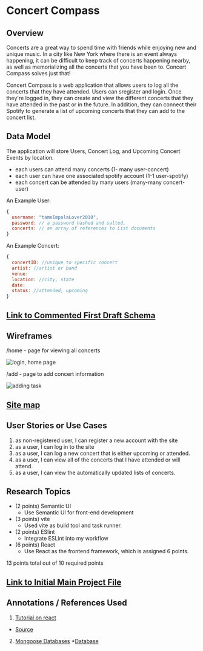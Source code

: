 # Concert Compass

## Overview

Concerts are a great way to spend time with friends while enjoying new and unique music. In a city like New York where there is an event always happening, it can be difficult to keep track of concerts happening nearby, as well as memorializing all the concerts that you have been to. 
Concert Compass solves just that!

Concert Compass is a web application that allows users to log all the concerts that they have attended. Users can sregister and login. Once they're logged in, they can create and view the different concerts that they have attended in the past or in the future. In addition, they can connect their Spotify to generate a list of upcoming concerts that they can add to the concert list. 


## Data Model

The application will store Users, Concert Log, and Upcoming Concert Events by location.

* each users can attend many concerts (1- many user-concert)
* each user can have one associated spotify account (1-1 user-spotify)
* each concert can be attended by many users (many-many concert-user)


An Example User:

```javascript
{
  username: "tameImpalaLover2010",
  password: // a password hashed and salted,
  concerts: // an array of references to List documents
}

```
An Example Concert: 

```javascript
{
  concertID: //unique to specific concert 
  artist: //artist or band
  venue: 
  location: //city, state
  date:
  status: //attended, upcoming
}
```


## [Link to Commented First Draft Schema](src/db.mjs) 

## Wireframes

/home - page for viewing all concerts

![login, home page](documentation/login_home.png)

/add - page to add concert information

![adding task](documentation/add_task.png)

## [Site map](documentation/sitemap.png)


## User Stories or Use Cases

1. as non-registered user, I can register a new account with the site
2. as a user, I can log in to the site
3. as a user, I can log a new concert that is either upcoming or attended.
4. as a user, I can view all of the concerts that I have attended or will attend.
6. as a user, I can view the automatically updated lists of concerts.

## Research Topics


* (2 points) Semantic UI
  * Use Semantic UI for front-end development
* (3 points) vite
    * Used vite as build tool and task runner. 
* (2 points) ESlint
    * Integrate ESLint into my workflow
* (6 points) React
    * Use React as the frontend framework, which is assigned 6 points.

13 points total out of 10 required points 


## [Link to Initial Main Project File](src/App.mjs) 

## Annotations / References Used

1. [Tutorial on react](https://react.dev/) 
  * [Source](src)
2. [Mongoose Databases](https://cs.nyu.edu/courses/fall23/CSCI-UA.0467-001/_site/homework/04.html) 
  *[Database](src/db.mjs)

